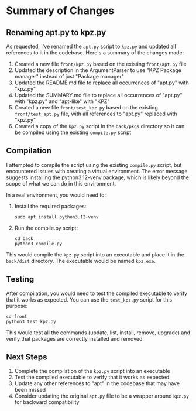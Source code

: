 # Summary of Changes

## Renaming apt.py to kpz.py

As requested, I've renamed the `apt.py` script to `kpz.py` and updated all references to it in the codebase. Here's a summary of the changes made:

1. Created a new file `front/kpz.py` based on the existing `front/apt.py` file
2. Updated the description in the ArgumentParser to use "KPZ Package manager" instead of just "Package manager"
3. Updated the README.md file to replace all occurrences of "apt.py" with "kpz.py"
4. Updated the SUMMARY.md file to replace all occurrences of "apt.py" with "kpz.py" and "apt-like" with "KPZ"
5. Created a new file `front/test_kpz.py` based on the existing `front/test_apt.py` file, with all references to "apt.py" replaced with "kpz.py"
6. Created a copy of the `kpz.py` script in the `back/pkgs` directory so it can be compiled using the existing `compile.py` script

## Compilation

I attempted to compile the script using the existing `compile.py` script, but encountered issues with creating a virtual environment. The error message suggests installing the python3.12-venv package, which is likely beyond the scope of what we can do in this environment.

In a real environment, you would need to:

1. Install the required packages:
   ```
   sudo apt install python3.12-venv
   ```

2. Run the compile.py script:
   ```
   cd back
   python3 compile.py
   ```

This would compile the `kpz.py` script into an executable and place it in the `back/dist` directory. The executable would be named `kpz.exe`.

## Testing

After compilation, you would need to test the compiled executable to verify that it works as expected. You can use the `test_kpz.py` script for this purpose:

```
cd front
python3 test_kpz.py
```

This would test all the commands (update, list, install, remove, upgrade) and verify that packages are correctly installed and removed.

## Next Steps

1. Complete the compilation of the `kpz.py` script into an executable
2. Test the compiled executable to verify that it works as expected
3. Update any other references to "apt" in the codebase that may have been missed
4. Consider updating the original `apt.py` file to be a wrapper around `kpz.py` for backward compatibility